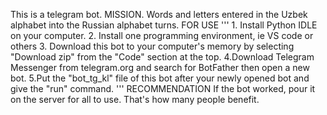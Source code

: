This is a telegram bot.
MISSION.
 Words and letters entered in the Uzbek alphabet into the Russian alphabet turns.
FOR USE
'''
    1. Install Python IDLE on your computer.
    2. Install one programming environment, ie VS code or others
    3. Download this bot to your computer's memory by selecting "Download zip" from the "Code" section at the top.
    4.Download Telegram Messenger from telegram.org and search for BotFather then open a new bot.
    5.Put the "bot_tg_kl" file of this bot after your newly opened bot and give the "run" command.
'''
RECOMMENDATION
If the bot worked, pour it on the server for all to use.
That's how many people benefit.
